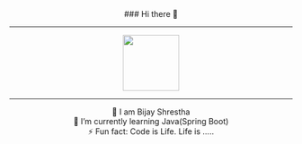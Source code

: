 <div id="header" align="center">
### Hi there 👋 <br>
<hr>

  <img src="https://media.giphy.com/media/M9gbBd9nbDrOTu1Mqx/giphy.gif" width="100"/>

  <hr>
 💬 I am Bijay Shrestha<br>
<!--  🔭 I’m currently working on ...<br> -->
 🌱 I’m currently learning Java(Spring Boot)<br>
<!--  🤔 I’m looking for help with ...<br> -->
 ⚡ Fun fact: Code is Life. Life is .....<br>
</div>
